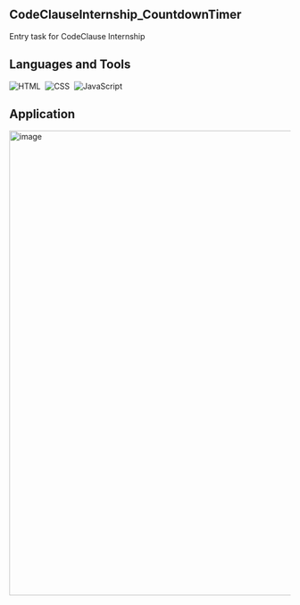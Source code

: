 ## CodeClauseInternship_CountdownTimer
Entry task for CodeClause Internship

## Languages and Tools
<div id="tools">
  <img src="https://img.shields.io/badge/HTML5-E34F26?style=for-the-badge&logo=html5&logoColor=white" title="HTML5" alt="HTML"/>&nbsp;
  <img src="https://img.shields.io/badge/CSS3-1572B6?style=for-the-badge&logo=css3&logoColor=white" title="CSS" alt="CSS"/>&nbsp;
  <img src="https://img.shields.io/badge/JavaScript-323330?style=for-the-badge&logo=javascript&logoColor=F7DF1E" title="JavaScript" alt="JavaScript"/>&nbsp;
</div>

## Application
<img width="831" alt="image" src="https://github.com/gviktoriia/CodeClauseInternship_CountdownTimer/assets/75883183/32899a77-5874-4323-9a4f-c64070b0180c">

